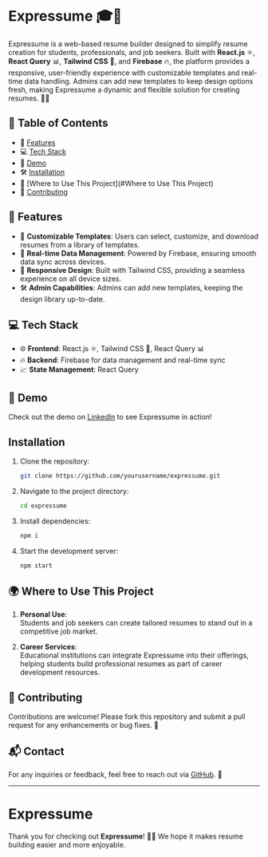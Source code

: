 # Expressume 🎓💼

Expressume is a web-based resume builder designed to simplify resume creation for students, professionals, and job seekers. Built with **React.js** ⚛️, **React Query** 📊, **Tailwind CSS** 🎨, and **Firebase** 🔥, the platform provides a responsive, user-friendly experience with customizable templates and real-time data handling. Admins can add new templates to keep design options fresh, making Expressume a dynamic and flexible solution for creating resumes. 📝✨


## 📑 Table of Contents

- 🌟 [Features](#features)
- 💻 [Tech Stack](#tech-stack)
- 🎥 [Demo](#demo)
- 🛠️ [Installation](#installation)
- 🚀 [Where to Use This Project](#Where to Use This Project)
- 🤝 [Contributing](#contributing)

## 🌟 Features

- 🎨 **Customizable Templates**: Users can select, customize, and download resumes from a library of templates.
- 🔄 **Real-time Data Management**: Powered by Firebase, ensuring smooth data sync across devices.
- 📱 **Responsive Design**: Built with Tailwind CSS, providing a seamless experience on all device sizes.
- 🛠️ **Admin Capabilities**: Admins can add new templates, keeping the design library up-to-date.


## 💻 Tech Stack

- 🌐 **Frontend**: React.js ⚛️, Tailwind CSS 🎨, React Query 📊
- 🔥 **Backend**: Firebase for data management and real-time sync
- 📈 **State Management**: React Query


## 🎥 Demo

Check out the demo on [LinkedIn](https://www.linkedin.com/posts/anurag-dalsaniya-48a48b254_reactjs-firebase-resumebuilder-activity-7257271064609619968-MJar?utm_source=share&utm_medium=member_desktop) to see Expressume in action!


## Installation

1. Clone the repository:

   ```bash
   git clone https://github.com/yourusername/expressume.git

2. Navigate to the project directory:

    ```bash
   cd expressume

3. Install dependencies:

    ```bash
   npm i

4. Start the development server:

    ```bash
   npm start
    ```
## 🌍 Where to Use This Project

   1. **Personal Use**:  
      Students and job seekers can create tailored resumes to stand   out in a competitive job market.

   2. **Career Services**:  
      Educational institutions can integrate Expressume into their offerings, helping students build professional resumes as part of career development resources.

## 🤝 Contributing

Contributions are welcome! Please fork this repository and submit a pull request for any enhancements or bug fixes. 🙌

## 📬 Contact

For any inquiries or feedback, feel free to reach out via [GitHub](https://github.com/anurag270102). 💌

---

# Expressume

Thank you for checking out **Expressume**! 🎉🚀 We hope it makes resume building easier and more enjoyable.

